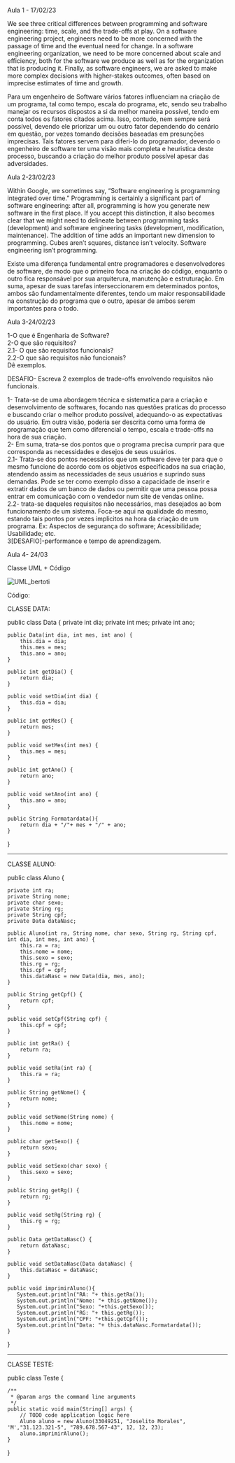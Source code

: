 Aula 1 - 17/02/23

We see three critical differences between programming and software engineering: time, scale, and the trade-offs at play. On a software engineering project, engineers need to be more concerned with the passage of time and the eventual need for change. In a software engineering organization, we need to be more concerned about scale and efficiency, both for the software we produce as well as for the organization that is producing it. Finally, as software engineers, we are asked to make more complex decisions with higher-stakes outcomes, often based on imprecise estimates of time and growth.

Para um engenheiro de Software vários fatores influenciam na criação de um programa, tal como tempo, escala do programa, etc, sendo seu trabalho manejar os recursos dispostos a si da melhor maneira possível, tendo em conta todos os fatores citados acima. Isso, contudo, nem sempre será possível, devendo ele priorizar um ou outro fator dependendo do cenário em questão, por vezes tomando decisões baseadas em presunções imprecisas. Tais fatores servem para diferi-lo do programador, devendo o engenheiro de software ter uma visão mais completa e heuristica deste processo, buscando a criação do melhor produto possível apesar das adversidades. 

Aula 2-23/02/23

Within Google, we sometimes say, “Software engineering is programming integrated over time.” Programming is certainly a significant part of software engineering: after all, programming is how you generate new software in the first place. If you accept this distinction, it also becomes clear that we might need to delineate between programming tasks (development) and software engineering tasks (development, modification, maintenance). The addition of time adds an important new dimension to programming. Cubes aren’t squares, distance isn’t velocity. Software engineering isn’t programming.

Existe uma diferença fundamental entre programadores e desenvolvedores de software, de modo que o primeiro foca na criação do código, enquanto o outro fica responsável por sua arquiterura, manutenção e estruturação. Em suma, apesar de suas tarefas interseccionarem em determinados pontos, ambos são fundamentalmente diferentes, tendo um maior responsabilidade na construção do programa que o outro, apesar de ambos serem importantes para o todo.

Aula 3-24/02/23

1-O que é Engenharia de Software? <br/>
2-O que são requisitos? <br/>
2.1- O que são requisitos funcionais? <br/>
2.2-O que são requisitos não funcionais? <br/>
Dê exemplos. <br/>

DESAFIO- Escreva 2 exemplos de trade-offs envolvendo requisitos não funcionais. <br/>

1- Trata-se de uma abordagem técnica e sistematica para a criação e desenvolvimento de softwares, focando nas questões praticas do processo e buscando criar o melhor produto possível, adequando-o as expectativas do usuário. Em outra visão, poderia ser descrita como uma forma de programação que tem como diferencial o tempo, escala e trade-offs na hora de sua criação. <br/>
2- Em suma, trata-se dos pontos que o programa precisa cumprir para que corresponda as necessidades e desejos de seus usuários. <br/>
2.1- Trata-se dos pontos necessários que um software deve ter para que o mesmo funcione de acordo com os objetivos especificados na sua criação, atendendo assim as necessidades de seus usuários e suprindo suas demandas. Pode se ter como exemplo disso a capacidade de inserir e extratir dados de um banco de dados ou permitir que uma pessoa possa entrar em comunicação com o vendedor num site de vendas online. <br/>
2.2- trata-se daqueles requisitos não necessários, mas desejados ao bom funcionamento de um sistema. Foca-se aqui na qualidade do mesmo, estando tais pontos por vezes implicitos na hora da criação de um programa. Ex: Aspectos de segurança do software; Acessibilidade; Usabilidade; etc. <br/>
3[DESAFIO]-performance e tempo de aprendizagem. <br/>

Aula 4- 24/03

Classe UML + Código

![UML_bertoti](https://user-images.githubusercontent.com/111707785/229521281-91065258-2e36-4144-b6f3-4e8b9fe1dc56.png)

Código:

CLASSE DATA:

public class Data {
    private int dia;
    private int mes;
    private int ano;

    public Data(int dia, int mes, int ano) {
        this.dia = dia;
        this.mes = mes;
        this.ano = ano;
    }  
    
    public int getDia() {
        return dia;
    }

    public void setDia(int dia) {
        this.dia = dia;
    }

    public int getMes() {
        return mes;
    }

    public void setMes(int mes) {
        this.mes = mes;
    }

    public int getAno() {
        return ano;
    }

    public void setAno(int ano) {
        this.ano = ano;
    }
    
    public String Formatardata(){
        return dia + "/"+ mes + "/" + ano;
    }
}

---------------------------------------------------------------------------------------

CLASSE ALUNO:

public class Aluno {
    
    private int ra;
    private String nome;
    private char sexo;
    private String rg;
    private String cpf;
    private Data dataNasc;

    public Aluno(int ra, String nome, char sexo, String rg, String cpf, int dia, int mes, int ano) {
        this.ra = ra;
        this.nome = nome;
        this.sexo = sexo;
        this.rg = rg;
        this.cpf = cpf;
        this.dataNasc = new Data(dia, mes, ano);
    }

    public String getCpf() {
        return cpf;
    }

    public void setCpf(String cpf) {
        this.cpf = cpf;
    }

    public int getRa() {
        return ra;
    }

    public void setRa(int ra) {
        this.ra = ra;
    }

    public String getNome() {
        return nome;
    }

    public void setNome(String nome) {
        this.nome = nome;
    }

    public char getSexo() {
        return sexo;
    }

    public void setSexo(char sexo) {
        this.sexo = sexo;
    }

    public String getRg() {
        return rg;
    }

    public void setRg(String rg) {
        this.rg = rg;
    }

    public Data getDataNasc() {
        return dataNasc;
    }

    public void setDataNasc(Data dataNasc) {
        this.dataNasc = dataNasc;
    }
    
    public void imprimirAluno(){
       System.out.println("RA: "+ this.getRa());
       System.out.println("Nome: "+ this.getNome());
       System.out.println("Sexo: "+this.getSexo());
       System.out.println("RG: "+ this.getRg());
       System.out.println("CPF: "+this.getCpf());
       System.out.println("Data: "+ this.dataNasc.Formatardata());
    }
}

----------------------------------------------------------------------------------------------------

CLASSE TESTE:

public class Teste {

    /**
     * @param args the command line arguments
     */
    public static void main(String[] args) {
        // TODO code application logic here
        Aluno aluno = new Aluno(33049251, "Joselito Morales", 'M',"31.123.321-5", "789.678.567-43", 12, 12, 23);
        aluno.imprimirAluno();
    }
    
}
